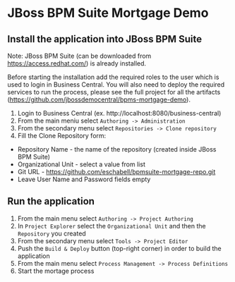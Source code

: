 JBoss BPM Suite Mortgage Demo
=============================

Install the application into JBoss BPM Suite
--------------------------------------------

Note: JBoss BPM Suite (can be downloaded from https://access.redhat.com/) is already installed.

Before starting the installation add the required roles to the user which is used to login in Business Central. You will also need
to deploy the required services to run the process, please see the full project for all the artifacts
(https://github.com/jbossdemocentral/bpms-mortgage-demo).

1. Login to Business Central (ex. http://localhost:8080/business-central)
2. From the main meniu select `Authoring -> Administration`
3. From the secondary menu select `Repositories -> Clone repository`
4. Fill the Clone Repository form:
  - Repository Name - the name of the repository (created inside JBoss BPM Suite)
  - Organizational Unit - select a value from list
  - Git URL - https://github.com/eschabell/bpmsuite-mortgage-repo.git 
  - Leave User Name and Password fields empty

Run the application
-------------------

1. From the main menu select `Authoring -> Project Authoring`
2. In `Project Explorer` select the `Organizational Unit` and then the `Repository` you created
3. From the secondary menu select `Tools -> Project Editor`
4. Push the `Build & Deploy` button (top-right corner) in order to build the application
5. From the main menu select `Process Management -> Process Definitions`
6. Start the mortage process
